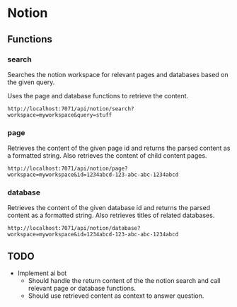 # Notion

## Functions

### search
Searches the notion workspace for relevant pages and databases based on the given query.

Uses the page and database functions to retrieve the content.

`http://localhost:7071/api/notion/search?workspace=myworkspace&query=stuff`

### page
Retrieves the content of the given page id and returns the parsed content as a formatted string.
Also retrieves the content of child content pages.

`http://localhost:7071/api/notion/page?workspace=myworkspace&id=1234abcd-123-abc-abc-1234abcd`

### database
Retrieves the content of the given database id and returns the parsed content as a formatted string.
Also retrieves titles of related databases.

`http://localhost:7071/api/notion/database?workspace=myworkspace&id=1234abcd-123-abc-abc-1234abcd`

## TODO
- Implement ai bot 
  - Should handle the return content of the the notion search and call relevant page or database functions.
  - Should use retrieved content as context to answer question.

